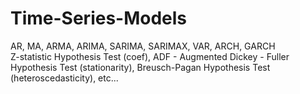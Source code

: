 # Time-Series-Models
AR, MA, ARMA, ARIMA, SARIMA, SARIMAX, VAR, ARCH, GARCH<br>
Z-statistic Hypothesis Test (coef), ADF - Augmented Dickey - Fuller Hypothesis Test (stationarity), Breusch-Pagan Hypothesis Test (heteroscedasticity), etc...

